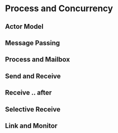 # Process and Concurrency

## Actor Model

## Message Passing

## Process and Mailbox

## Send and Receive

## Receive .. after

## Selective Receive

## Link and Monitor


